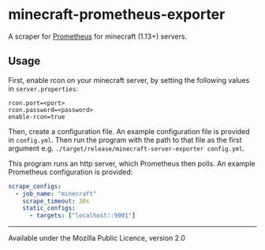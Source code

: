 # minecraft-prometheus-exporter

A scraper for [Prometheus](https://prometheus.io/) for minecraft (1.13+) servers.

## Usage

First, enable rcon on your minecraft server, by setting the following values in `server.properties`:

```
rcon.port=<port>
rcon.password=<password>
enable-rcon=true
```

Then, create a configuration file. An example configuration file is provided in `config.yml`. Then run the program with the path to that file as the first argument e.g. `./target/release/minecraft-server-exporter config.yml`.

This program runs an http server, which Prometheus then polls. An example Prometheus configuration is provided:

```yml
scrape_configs:
  - job_name: "minecraft"
    scrape_timeout: 30s
    static_configs:
      - targets: ["localhost::9001"]
```

---

Available under the Mozilla Public Licence, version 2.0
